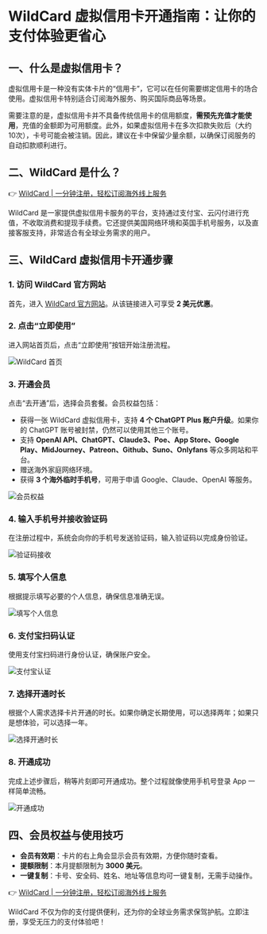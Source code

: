 # WildCard 虚拟信用卡开通指南：让你的支付体验更省心

## 一、什么是虚拟信用卡？

虚拟信用卡是一种没有实体卡片的“信用卡”，它可以在任何需要绑定信用卡的场合使用。虚拟信用卡特别适合订阅海外服务、购买国际商品等场景。

需要注意的是，虚拟信用卡并不具备传统信用卡的信用额度，**需预先充值才能使用**，充值的金额即为可用额度。此外，如果虚拟信用卡在多次扣款失败后（大约10次），卡号可能会被注销。因此，建议在卡中保留少量余额，以确保订阅服务的自动扣款顺利进行。

## 二、WildCard 是什么？

👉 [WildCard | 一分钟注册，轻松订阅海外线上服务](https://bbtdd.com/WildCard)

WildCard 是一家提供虚拟信用卡服务的平台，支持通过支付宝、云闪付进行充值，不收取消费和提现手续费。它还提供美国网络环境和英国手机号服务，以及直接客服支持，非常适合有全球业务需求的用户。

## 三、WildCard 虚拟信用卡开通步骤

### 1. 访问 WildCard 官方网站

首先，进入 [WildCard 官方网站](https://bbtdd.com/WildCard)。从该链接进入可享受 **2 美元优惠**。

### 2. 点击“立即使用”

进入网站首页后，点击“立即使用”按钮开始注册流程。

![WildCard 首页](https://bbtdd.com/img/008911114291993.webp)

### 3. 开通会员

点击“去开通”后，选择会员套餐。会员权益包括：

- 获得一张 WildCard 虚拟信用卡，支持 **4 个 ChatGPT Plus 账户升级**。如果你的 ChatGPT 账号被封禁，仍然可以使用其他三个账号。
- 支持 **OpenAI API、ChatGPT、Claude3、Poe、App Store、Google Play、MidJourney、Patreon、Github、Suno、Onlyfans** 等众多网站和平台。
- 赠送海外家庭网络环境。
- 获得 **3 个海外临时手机号**，可用于申请 Google、Claude、OpenAI 等服务。

![会员权益](https://bbtdd.com/img/277272813.webp)

### 4. 输入手机号并接收验证码

在注册过程中，系统会向你的手机号发送验证码，输入验证码以完成身份验证。

![验证码接收](https://bbtdd.com/img/7849045858616278.webp)

### 5. 填写个人信息

根据提示填写必要的个人信息，确保信息准确无误。

![填写个人信息](https://bbtdd.com/img/847208893907485.webp)

### 6. 支付宝扫码认证

使用支付宝扫码进行身份认证，确保账户安全。

![支付宝认证](https://bbtdd.com/img/014283332.webp)

### 7. 选择开通时长

根据个人需求选择卡片开通的时长。如果你确定长期使用，可以选择两年；如果只是想体验，可以选择一年。

![选择开通时长](https://bbtdd.com/img/4284991427648.webp)

### 8. 开通成功

完成上述步骤后，稍等片刻即可开通成功。整个过程就像使用手机号登录 App 一样简单流畅。

![开通成功](https://bbtdd.com/img/7733689769540193.webp)

## 四、会员权益与使用技巧

- **会员有效期**：卡片的右上角会显示会员有效期，方便你随时查看。
- **提额限制**：本月提额限制为 **3000 美元**。
- **一键复制**：卡号、安全码、姓名、地址等信息均可一键复制，无需手动操作。

👉 [WildCard | 一分钟注册，轻松订阅海外线上服务](https://bbtdd.com/WildCard)

WildCard 不仅为你的支付提供便利，还为你的全球业务需求保驾护航。立即注册，享受无压力的支付体验吧！